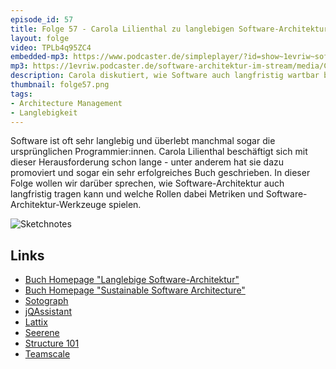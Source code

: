 ```yaml
---
episode_id: 57
title: Folge 57 - Carola Lilienthal zu langlebigen Software-Architekturen
layout: folge
video: TPLb4q95ZC4
embedded-mp3: https://www.podcaster.de/simpleplayer/?id=show~1evriw~software-architektur-im-stream~pod-1999be067ec227718250eeb709&v=1619787221
mp3: https://1evriw.podcaster.de/software-architektur-im-stream/media/CarolaLilienthal.mp3
description: Carola diskutiert, wie Software auch langfristig wartbar bleibt.
thumbnail: folge57.png
tags:
- Architecture Management
- Langlebigkeit
---
```


Software ist oft sehr langlebig und überlebt manchmal sogar die
ursprünglichen Programmier:innen. Carola Lilienthal beschäftigt sich
mit dieser Herausforderung schon lange - unter anderem hat sie dazu
promoviert und sogar ein sehr erfolgreiches Buch geschrieben. In
dieser Folge wollen wir darüber sprechen, wie Software-Architektur
auch langfristig tragen kann und welche Rollen dabei Metriken und
Software-Architektur-Werkzeuge spielen.


![Sketchnotes](/sketchnotes/folge57.jpg)

## Links

* [Buch Homepage "Langlebige Software-Architektur"](https://www.langlebige-softwarearchitekturen.de/)
* [Buch Homepage "Sustainable Software Architecture"](https://sustainable-software-architecture.com/)
* [Sotograph](https://www.hello2morrow.com/products/sotograph)
* [jQAssistant](https://jqassistant.org/)
* [Lattix](https://www.lattix.com/)
* [Seerene](https://www.seerene.com/de/)
* [Structure 101](https://structure101.com/)
* [Teamscale](https://www.cqse.eu/de/teamscale/uebersicht/)

